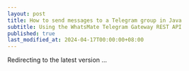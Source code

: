 ```yaml
---
layout: post
title: How to send messages to a Telegram group in Java
subtitle: Using the WhatsMate Telegram Gateway REST API
published: true
last_modified_at: 2024-04-17T00:00:00+08:00
---
```




<script>
    function pageRedirect() {
        window.location.replace("/2022-06-23-send-telegram-group-message-java/");
    }      
    setTimeout("pageRedirect()", 1000);
</script>

Redirecting to the latest version ...


